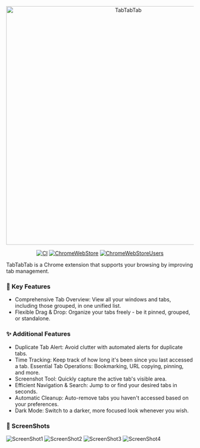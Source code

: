<div align="center">
    <img alt="TabTabTab"
         src="https://github.com/okaryo/TabTabTab/assets/44517313/e7a1645c-2bc6-4fbd-a8b9-f78bdb71115b"
         width="640px" />
</div>

<div align="center">

[![CI][ci-badge]][ci-url]
[![ChromeWebStore][chrome-web-store-badge]][chrome-web-store-url]
[![ChromeWebStoreUsers][chrome-web-store-users-badge]][chrome-web-store-url]

[ci-badge]: https://github.com/okaryo/TabTabTab/actions/workflows/test-and-lint.yml/badge.svg
[ci-url]: https://github.com/okaryo/TabTabTab/actions/workflows/test-and-lint.yml
[chrome-web-store-badge]: https://img.shields.io/chrome-web-store/v/hfmnidllojimehmfjkclnadpebibhgoi
[chrome-web-store-url]: https://chrome.google.com/webstore/detail/tabtabtab-tab-manager/hfmnidllojimehmfjkclnadpebibhgoi
[chrome-web-store-users-badge]: https://img.shields.io/chrome-web-store/users/hfmnidllojimehmfjkclnadpebibhgoi

</div>

TabTabTab is a Chrome extension that supports your browsing by improving tab management.

### 🌟 Key Features

* Comprehensive Tab Overview: View all your windows and tabs, including those grouped, in one unified list.
* Flexible Drag & Drop: Organize your tabs freely - be it pinned, grouped, or standalone.

### ✨ Additional Features

* Duplicate Tab Alert: Avoid clutter with automated alerts for duplicate tabs.
* Time Tracking: Keep track of how long it's been since you last accessed a tab.
Essential Tab Operations: Bookmarking, URL copying, pinning, and more.
* Screenshot Tool: Quickly capture the active tab's visible area.
* Efficient Navigation & Search: Jump to or find your desired tabs in seconds.
* Automatic Cleanup: Auto-remove tabs you haven't accessed based on your preferences.
* Dark Mode: Switch to a darker, more focused look whenever you wish.

### 👀 ScreenShots

![ScreenShot1](https://github.com/okaryo/TabTabTab/assets/44517313/060de80f-fe48-4ae8-9474-3511da33aac4)
![ScreenShot2](https://github.com/okaryo/TabTabTab/assets/44517313/42a6db7f-5795-4f32-bf52-44dbd5a2e4bb)
![ScreenShot3](https://github.com/okaryo/TabTabTab/assets/44517313/ab7c7464-8320-4208-bd55-904b646d98e8)
![ScreenShot4](https://github.com/okaryo/TabTabTab/assets/44517313/d73d8850-c095-4b84-973b-df92c84b47ee)
